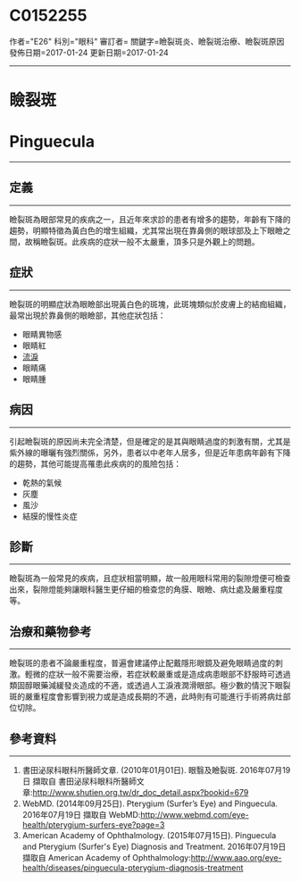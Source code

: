 # C0152255
作者="E26"
科別="眼科"
審訂者=
關鍵字=瞼裂斑炎、瞼裂斑治療、瞼裂斑原因
發佈日期=2017-01-24
更新日期=2017-01-24

----------
# 瞼裂斑
# Pinguecula
----------
## 定義
----------

瞼裂斑為眼部常見的疾病之一，且近年來求診的患者有增多的趨勢，年齡有下降的趨勢，明顯特徵為黃白色的增生組織，尤其常出現在靠鼻側的眼球部及上下眼瞼之間，故稱瞼裂斑。此疾病的症狀一般不太嚴重，頂多只是外觀上的問題。

## 症狀
----------

瞼裂斑的明顯症狀為眼瞼部出現黃白色的斑塊，此斑塊類似於皮膚上的結痂組織，最常出現於靠鼻側的眼瞼部，其他症狀包括：

- 眼睛異物感
- 眼睛紅
- [流淚](C0578647)
- 眼睛痛
- 眼睛腫
## 病因
----------

引起瞼裂斑的原因尚未完全清楚，但是確定的是其與眼睛過度的刺激有關，尤其是紫外線的曝曬有強烈關係，另外，患者以中老年人居多，但是近年患病年齡有下降的趨勢，其他可能提高罹患此疾病的的風險包括：

- 乾熱的氣候
- 灰塵
- 風沙
- 結膜的慢性炎症
## 診斷
----------

瞼裂斑為一般常見的疾病，且症狀相當明顯，故一般用眼科常用的裂隙燈便可檢查出來，裂隙燈能夠讓眼科醫生更仔細的檢查您的角膜、眼瞼、病灶處及嚴重程度等。

## 治療和藥物參考
----------

瞼裂斑的患者不論嚴重程度，普遍會建議停止配戴隱形眼鏡及避免眼睛過度的刺激。輕微的症狀一般不需要治療，若症狀較嚴重或是造成病患眼部不舒服時可透過類固醇眼藥減緩發炎造成的不適，或透過人工淚液潤滑眼部。極少數的情況下眼裂斑的嚴重程度會影響到視力或是造成長期的不適，此時則有可能進行手術將病灶部位切除。

## 參考資料
----------
1. 書田泌尿科眼科所醫師文章. (2010年01月01日). 眼翳及瞼裂斑. 2016年07月19日 擷取自 書田泌尿科眼科所醫師文章:http://www.shutien.org.tw/dr_doc_detail.aspx?bookid=679
2. WebMD. (2014年09月25日). Pterygium (Surfer’s Eye) and Pinguecula. 2016年07月19日 擷取自 WebMD:http://www.webmd.com/eye-health/pterygium-surfers-eye?page=3
3. American Academy of Ophthalmology. (2015年07月15日). Pinguecula and Pterygium (Surfer's Eye) Diagnosis and Treatment. 2016年07月19日 擷取自 American Academy of Ophthalmology:http://www.aao.org/eye-health/diseases/pinguecula-pterygium-diagnosis-treatment

